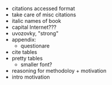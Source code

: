 
- citations accessed format
- take care of misc citations
- italic names of book
- capital Internet???
- uvozovky, "strong"
- appendix:
	- questionare
- cite tables
- pretty tables
	- smaller font?
- reasoning for methodoloy + motivation
- intro motivation